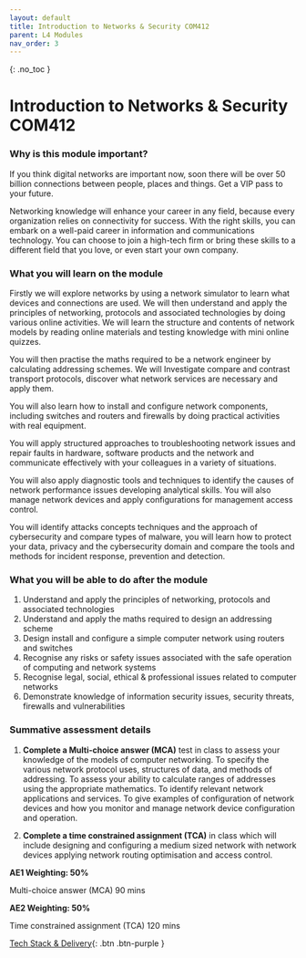 ```yaml
---
layout: default
title: Introduction to Networks & Security COM412
parent: L4 Modules
nav_order: 3
---
```


{: .no_toc }


# Introduction to Networks & Security COM412



### Why is this module important?

If you think digital networks are important now, soon there will be over 50 billion connections between people, places and things. Get a VIP pass to your future.

Networking knowledge will enhance your career in any field, because every organization relies on connectivity for success. With the right skills, you can embark on a well-paid career in information and communications technology. You can choose to join a high-tech firm or bring these skills to a different field that you love, or even start your own company.

### What you will learn on the module

Firstly we will explore networks by using a network simulator to learn what devices and connections are used. We will then understand and apply the principles of networking, protocols and associated technologies by doing various online activities. We will learn the structure and contents of network models by reading online materials and testing knowledge with mini online quizzes. 

You will then practise the maths required to be a network engineer by calculating addressing schemes. We will Investigate compare and contrast transport protocols, discover what network services are necessary and apply them. 

You will also learn how to install and configure network components, including switches and routers and firewalls by doing practical activities with real equipment. 

You will apply structured approaches to troubleshooting network issues and repair faults in hardware, software products and the network and communicate effectively with your colleagues in a variety of situations. 

You will also apply diagnostic tools and techniques to identify the causes of network performance issues developing analytical skills. You will also manage network devices and apply configurations for management access control. 

You will identify attacks concepts techniques and the approach of cybersecurity and compare types of malware, you will learn how to protect your data, privacy and the cybersecurity domain and compare the tools and methods for incident response, prevention and detection.

### What you will be able to do after the module

1.	Understand and apply the principles of networking, protocols and associated technologies 
2.	Understand and apply the maths required to design an addressing scheme 
3.	Design install and configure a simple computer network using routers and switches
4.	Recognise any risks or safety issues associated with the safe operation of computing and network systems
5.	Recognise legal, social, ethical & professional issues related to computer networks
6.	Demonstrate knowledge of information security issues, security threats, firewalls and vulnerabilities



### Summative assessment details

1.	**Complete a Multi-choice answer (MCA)** test in class to assess your knowledge of the models of computer networking. To specify the various network protocol uses, structures of data, and methods of addressing. To assess your ability to calculate ranges of addresses using the appropriate mathematics. To identify relevant network applications and services. To give examples of configuration of network devices and how you monitor and manage network device configuration and operation.
 
2.	**Complete a time constrained assignment (TCA)** in class which will include designing and configuring a medium sized network with network devices applying network routing optimisation and access control.


**AE1 Weighting: 50%**

Multi-choice answer (MCA) 90 mins

**AE2 Weighting: 50%**

Time constrained assignment (TCA) 120 mins

[Tech Stack & Delivery](){: .btn .btn-purple }


